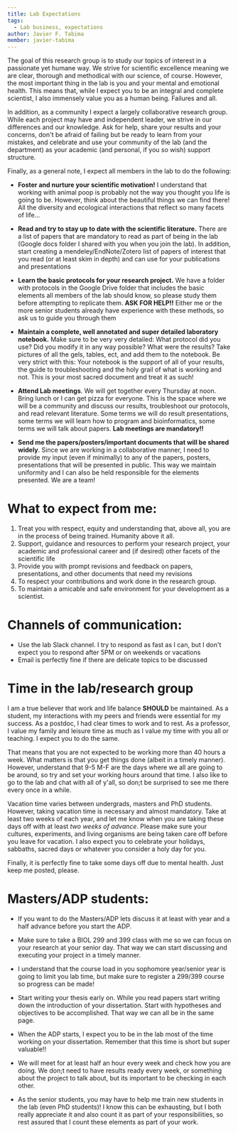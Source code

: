 ```yaml
---
title: Lab Expectations
tags: 
  - Lab business, expectations
author: Javier F. Tabima
member: javier-tabima
---
```


The goal of this research group is to study our topics of interest in a passionate yet humane way. We strive for scientific excellence meaning we are clear, thorough and methodical with our science, of course. However, the most important thing in the lab is you and your mental and emotional health. This means that, while I expect you to be an integral and complete scientist, I also immensely value you as a human being. Failures and all.

In addition, as a community I expect a largely collaborative research group. While each project may have and independent leader, we strive in our differences and our knowledge. Ask for help, share your results and your concerns, don't be afraid of failing but be ready to learn from your mistakes, and celebrate and use your community of the lab (and the department) as your academic (and personal, if you so wish) support structure.

Finally, as a general note, I expect all members in the lab to do the following:

- **Foster and nurture your scientific motivation!** I understand that working with animal poop is probably not the way you thought you life is going to be. However, think about the beautiful things we can find there! All the diversity and ecological interactions that reflect so many facets of life... 

- **Read and try to stay up to date with the scientific literature.** There are a list of papers that are mandatory to read as part of being in the lab (Google docs folder I shared with you when you join the lab). In addition, start creating a mendeley/EndNote/Zotero list of papers of interest that you read (or at least skim in depth) and can use for your publications and presentations

- **Learn the basic protocols for your research project.** We have a folder with protocols in the Google Drive folder that includes the basic elements all members of the lab should know, so please study them before attempting to replicate them. **ASK FOR HELP!!** Either me or the more senior students already have experience with these methods, so ask us to guide you through them

- **Maintain a complete, well annotated and super detailed laboratory notebook.** Make sure to be very very detailed: What protocol did you use? Did you modify it in any way possible? What were the results? Take pictures of all the gels, tables, ect, and add them to the notebook. Be very strict with this: Your notebook is the support of all of your results, the guide to troubleshooting and the holy grail of what is working and not. This is your most sacred document and treat it as such!

- **Attend Lab meetings**. We will get together every Thursday at noon. Bring lunch or I can get pizza for everyone. This is the space where we will be a community and discuss our results, troubleshoot our protocols, and read relevant literature. Some terms we will do result presentations, some terms we will learn how to program and bioinformatics, some terms we will talk about papers. **Lab meetings are mandatory!!**

- **Send me the papers/posters/important documents that will be shared widely**. Since we are working in a collaborative manner, I need to provide my input (even if minimally) to any of the papers, posters, presentations that will be presented in public. This way we maintain uniformity and I can also be held responsible for the elements presented. We are a team!

# What to expect from me:

1. Treat you with respect, equity and understanding that, above all, you are in the process of being trained. Humanity above it all.
2. Support, guidance and resources to perform your research project, your academic and professional career and (if desired) other facets of the scientific life
3. Provide you with prompt revisions and feedback on papers, presentations, and other documents that need my revisions
4. To respect your contributions and work done in the research group.
5. To maintain a amicable and safe environment for your development as a scientist.

# Channels of communication:

- Use the lab Slack channel. I try to respond as fast as I can, but I don't expect you to respond after 5PM or on weekends or vacations
- Email is perfectly fine if there are delicate topics to be discussed

# Time in the lab/research group

I am a true believer that work and life balance **SHOULD** be maintained. As a student, my interactions with my peers and friends were essential for my success. As a postdoc, I had clear times to work and to rest. As a professor, I value my family and leisure time as much as I value my time with you all or teaching. I expect you to do the same.

That means that you are not expected to be working more than 40 hours a week. What matters is that you get things done (albeit in a timely manner). However, understand that 9-5 M-F are the days where we all are going to be around, so try and set your working hours around that time. I also like to go to the lab and chat with all of y'all, so don;t be surprised to see me there every once in a while.

Vacation time varies between undergrads, masters and PhD students. However, taking vacation time is necessary and almost mandatory. Take at least two weeks of each year, and let me know when you are taking these days off with at least *two weeks of advance*. Please make sure your cultures, experiments, and living organisms are being taken care off before you leave for vacation. I also expect you to celebrate your holidays, sabbaths, sacred days or whatever you consider a holy day for you. 

Finally, it is perfectly fine to take some days off due to mental health. Just keep me posted, please.

# Masters/ADP students:

- If you want to do the Masters/ADP lets discuss it at least with year and a half advance before you start the ADP.

- Make sure to take a BIOL 299 and 399 class with me so we can focus on your research at your senior day. That way we can start discussing and executing your project in a timely manner.

- I understand that the course load in you sophomore year/senior year is going to limit you lab time, but make sure to register a 299/399 course so progress can be made!

- Start writing your thesis early on. While you read papers start writing down the introduction of your dissertation. Start with hypotheses and objectives to be accomplished. That way we can all be in the same page.

- When the ADP starts, I expect you to be in the lab most of the time working on your dissertation. Remember that this time is short but super valuable!!

- We will meet for at least half an hour every week and check how you are doing. We don;t need to have results ready every week, or something about the project to talk about, but its important to be checking in each other.

- As the senior students, you may have to help me train new students in the lab (even PhD students)! I know this can be exhausting, but I both really appreciate it and also count it as part of your responsibilities, so rest assured that I count these elements as part of your work.
